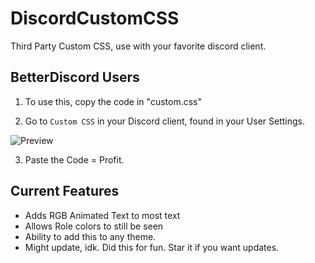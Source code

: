 # DiscordCustomCSS
Third Party Custom CSS, use with your favorite discord client.

## BetterDiscord Users
1. To use this, copy the code in "custom.css"

2. Go to ``Custom CSS`` in your Discord client, found in your User Settings.
<img src="https://cdn.discordapp.com/attachments/1093884973880193044/1126335458650116187/BD.png" alt="Preview" />

3. Paste the Code = Profit.

## Current Features
- Adds RGB Animated Text to most text
- Allows Role colors to still be seen
- Ability to add this to any theme.
- Might update, idk. Did this for fun. Star it if you want updates.
